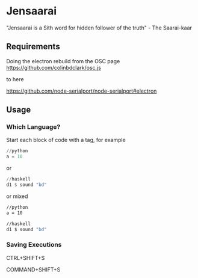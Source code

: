 # Jensaarai

"Jensaarai is a Sith word for hidden follower of the truth" - The Saarai-kaar

## Requirements
Doing the electron rebuild from the OSC page
https://github.com/colinbdclark/osc.js

to here

https://github.com/node-serialport/node-serialport#electron

## Usage
### Which Language?
Start each block of code with a tag, for example

```python
//python
a = 10
```

or 

```haskell
//haskell
d1 $ sound "bd"
```

or mixed

```bash
//python
a = 10

//haskell
d1 $ sound "bd"
```

### Saving Executions
CTRL+SHIFT+S 

COMMAND+SHIFT+S
